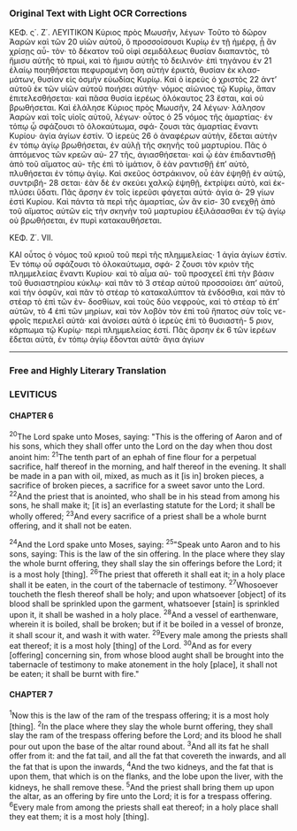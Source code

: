 ### Original Text with Light OCR Corrections

ΚΕΦ. ς΄. Ζ΄. ΛΕΥΙΤΙΚΟΝ
Κύριος πρὸς Μωυσῆν, λέγων· Τοῦτο τὸ δῶρον Ἀαρὼν καὶ τῶν 20
υἱῶν αὐτοῦ, ὃ προσσοίσουσι Κυρίῳ ἐν τῇ ἡμέρᾳ, ᾗ ἂν χρίσῃς αὖ-
τὸν· τὸ δέκατον τοῦ οἰφὶ σεμιδάλεως θυσίαν διαπαντὸς, τὸ ἥμισυ
αὐτῆς τὸ πρωὶ, καὶ τὸ ἥμισυ αὐτῆς τὸ δειλινόν· ἐπὶ τηγάνου ἐν 21
ἐλαίῳ ποιηθήσεται πεφυραμένη ὅση αὐτὴν ἐρικτὰ, θυσίαν ἐκ κλασ-
μάτων, θυσίαν εἰς ὀσμὴν εὐωδίας Κυρίῳ. Καὶ ὁ ἱερεὺς ὁ χριστὸς 22
ἀντ’ αὐτοῦ ἐκ τῶν υἱῶν αὐτοῦ ποιήσει αὐτὴν· νόμος αἰώνιος τῷ
Κυρίῳ, ἅπαν ἐπιτελεσθήσεται· καὶ πᾶσα θυσία ἱερέως ὁλόκαυτος 23
ἔσται, καὶ οὐ βρωθήσεται. Καὶ ἐλάλησε Κύριος πρὸς Μωυσῆν, 24
λέγων· λάλησον Ἀαρὼν καὶ τοῖς υἱοῖς αὐτοῦ, λέγων· οὗτος ὁ 25
νόμος τῆς ἁμαρτίας· ἐν τόπῳ ᾧ σφάζουσι τὸ ὁλοκαύτωμα, σφά-
ζουσι τὰς ἁμαρτίας ἔναντι Κυρίου· ἁγία ἁγίων ἐστίν. Ὁ ἱερεὺς 26
ὁ ἀναφέρων αὐτὴν, ἔδεται αὐτὴν ἐν τόπῳ ἁγίῳ βρωθήσεται, ἐν
αὐλῇ τῆς σκηνῆς τοῦ μαρτυρίου. Πᾶς ὁ ἁπτόμενος τῶν κρεῶν αὐ- 27
τῆς, ἁγιασθήσεται· καὶ ᾧ ἐὰν ἐπιδαντισθῇ ἀπὸ τοῦ αἵματος αὐ-
τῆς ἐπὶ τὸ ἱμάτιον, ὃ ἐὰν ραντισθῇ ἐπ’ αὐτὸ, πλυθήσεται ἐν τόπῳ
ἁγίῳ. Καὶ σκεῦος ὀστράκινον, οὗ ἐὰν ἐψηθῇ ἐν αὐτῷ, συντριβή- 28
σεται· ἐὰν δὲ ἐν σκεύει χαλκῷ ἐψηθῇ, ἐκτρίψει αὐτὸ, καὶ ἐκ-
πλύσει ὕδατι. Πᾶς ἄρσην ἐν τοῖς ἱερεῦσι φάγεται αὐτά· ἁγία ἁ- 29
γίων ἐστὶ Κυρίου. Καὶ πάντα τὰ περὶ τῆς ἁμαρτίας, ὧν ἂν εἰσ- 30
ενεχθῇ ἀπὸ τοῦ αἵματος αὐτῶν εἰς τὴν σκηνὴν τοῦ μαρτυρίου
ἐξιλάσασθαι ἐν τῷ ἁγίῳ οὐ βρωθήσεται, ἐν πυρὶ κατακαυθήσεται.

ΚΕΦ. Ζ΄. VII.

ΚΑΙ οὗτος ὁ νόμος τοῦ κριοῦ τοῦ περὶ τῆς πλημμελείας· 1
ἁγία ἁγίων ἐστίν. Ἐν τόπῳ οὗ σφάζουσι τὸ ὁλοκαύτωμα, σφά- 2
ζουσι τὸν κριὸν τῆς πλημμελείας ἔναντι Κυρίου· καὶ τὸ αἷμα αὐ-
τοῦ προσχεεῖ ἐπὶ τὴν βάσιν τοῦ θυσιαστηρίου κύκλῳ· καὶ πᾶν τὸ 3
στέαρ αὐτοῦ προσσοίσει ἀπ’ αὐτοῦ, καὶ τὴν ὀσφῦν, καὶ πᾶν τὸ στέαρ
τὸ κατακαλύπτον τὰ ἐνδόσθια, καὶ πᾶν τὸ στέαρ τὸ ἐπὶ τῶν ἐν-
δοσθίων, καὶ τοὺς δύο νεφροὺς, καὶ τὸ στέαρ τὸ ἐπ’ αὐτῶν, τὸ 4
ἐπὶ τῶν μηρίων, καὶ τὸν λοβὸν τὸν ἐπὶ τοῦ ἥπατος σὺν τοῖς νε-
φροῖς περιελεῖ αὐτά· καὶ ἀνοίσει αὐτὰ ὁ ἱερεὺς ἐπὶ τὸ θυσιαστή- 5
ριον, κάρπωμα τῷ Κυρίῳ· περὶ πλημμελείας ἐστί. Πᾶς ἄρσην ἐκ 6
τῶν ἱερέων ἔδεται αὐτὰ, ἐν τόπῳ ἁγίῳ ἔδονται αὐτά· ἅγια ἁγίων

---

### Free and Highly Literary Translation

### LEVITICUS
#### CHAPTER 6

<sup>20</sup>The Lord spake unto Moses, saying: "This is the offering of Aaron and of his sons, which they shall offer unto the Lord on the day when thou dost anoint him:
<sup>21</sup>The tenth part of an ephah of fine flour for a perpetual sacrifice, half thereof in the morning, and half thereof in the evening. It shall be made in a pan with oil, mixed, as much as it [is in] broken pieces, a sacrifice of broken pieces, a sacrifice for a sweet savor unto the Lord.
<sup>22</sup>And the priest that is anointed, who shall be in his stead from among his sons, he shall make it; [it is] an everlasting statute for the Lord; it shall be wholly offered;
<sup>23</sup>And every sacrifice of a priest shall be a whole burnt offering, and it shall not be eaten.

<sup>24</sup>And the Lord spake unto Moses, saying:
<sup>25</sup>"Speak unto Aaron and to his sons, saying: This is the law of the sin offering. In the place where they slay the whole burnt offering, they shall slay the sin offerings before the Lord; it is a most holy [thing].
<sup>26</sup>The priest that offereth it shall eat it; in a holy place shall it be eaten, in the court of the tabernacle of testimony.
<sup>27</sup>Whosoever toucheth the flesh thereof shall be holy; and upon whatsoever [object] of its blood shall be sprinkled upon the garment, whatsoever [stain] is sprinkled upon it, it shall be washed in a holy place.
<sup>28</sup>And a vessel of earthenware, wherein it is boiled, shall be broken; but if it be boiled in a vessel of bronze, it shall scour it, and wash it with water.
<sup>29</sup>Every male among the priests shall eat thereof; it is a most holy [thing] of the Lord.
<sup>30</sup>And as for every [offering] concerning sin, from whose blood aught shall be brought into the tabernacle of testimony to make atonement in the holy [place], it shall not be eaten; it shall be burnt with fire."

#### CHAPTER 7

<sup>1</sup>Now this is the law of the ram of the trespass offering; it is a most holy [thing].
<sup>2</sup>In the place where they slay the whole burnt offering, they shall slay the ram of the trespass offering before the Lord; and its blood he shall pour out upon the base of the altar round about.
<sup>3</sup>And all its fat he shall offer from it: and the fat tail, and all the fat that covereth the inwards, and all the fat that is upon the inwards,
<sup>4</sup>And the two kidneys, and the fat that is upon them, that which is on the flanks, and the lobe upon the liver, with the kidneys, he shall remove these.
<sup>5</sup>And the priest shall bring them up upon the altar, as an offering by fire unto the Lord; it is for a trespass offering.
<sup>6</sup>Every male from among the priests shall eat thereof; in a holy place shall they eat them; it is a most holy [thing].
